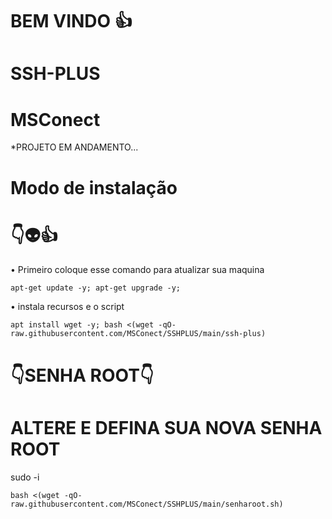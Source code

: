 # BEM VINDO 👍

# SSH-PLUS

# MSConect

*PROJETO EM ANDAMENTO...


# Modo de instalação
# 👇👽👍

• Primeiro coloque esse comando para atualizar sua maquina
```
apt-get update -y; apt-get upgrade -y; 
```
• instala recursos e o script
```
apt install wget -y; bash <(wget -qO- raw.githubusercontent.com/MSConect/SSHPLUS/main/ssh-plus)

```

# 👇SENHA ROOT👇

# ALTERE E DEFINA SUA NOVA SENHA ROOT 

sudo -i
```
bash <(wget -qO- raw.githubusercontent.com/MSConect/SSHPLUS/main/senharoot.sh)
```